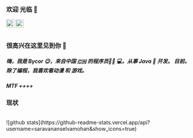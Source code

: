 ### 欢迎 光临 🌈

<a href="https://x.com/bai3396053528">
  <img align="left" alt="Twitter" width="22px" src="https://cdn.jsdelivr.net/npm/simple-icons@3.10.0/icons/twitter.svg" />
</a>

<a href="https://steamcommunity.com/profiles/76561198836899737/">
  <img align="left" alt="Steam" width="22px" src="https://cdn.jsdelivr.net/npm/simple-icons@3.10.0/icons/steam.svg" />
</a>
<br>
<br>

### 很高兴在这里见到你 🌱 

##### 嗨，我是 Bycor 😉，来自中国 🇨🇳 的程序员👨🏻 💻。从事 Java 🐍 开发。 目前。除了编程，我喜欢看动漫 和 游戏。
##### MTF ++++

### 现状



<br>
![github stats](https://github-readme-stats.vercel.app/api?username=saravananselvamohan&show_icons=true)

